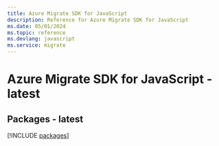 ```yaml
---
title: Azure Migrate SDK for JavaScript
description: Reference for Azure Migrate SDK for JavaScript
ms.date: 05/01/2024
ms.topic: reference
ms.devlang: javascript
ms.service: migrate
---
```

# Azure Migrate SDK for JavaScript - latest
## Packages - latest
[!INCLUDE [packages](migrate-index.md)]